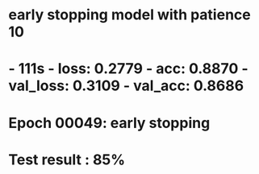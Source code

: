 # early stopping model with patience 10
#  - 111s - loss: 0.2779 - acc: 0.8870 - val_loss: 0.3109 - val_acc: 0.8686
# Epoch 00049: early stopping
# Test result : 85%
